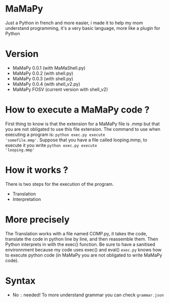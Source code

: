 # MaMaPy
Just a Python in french and more easier, i made it to help my mom understand programming, it's a very basic language, more like a plugin for Python
# Version
- MaMaPy 0.0.1 (with MaMaShell.py)
- MaMaPy 0.0.2 (with shell.py)
- MaMaPy 0.0.3 (with shell.py)
- MaMaPy 0.0.4 (with shell_v2.py)
- MaMaPy FOSV (current version with shell_v2)
# How to execute a MaMaPy code ?
First thing to know is that the extension for a MaMaPy file is .mmp but that you are not obligated to use this file extension.
The command to use when executing a program is: <code>python exec.py execute 'somefile.mmp'</code>.
Suppose that you have a file called looping.mmp, to execute it you write <code>python exec.py execute 'looping.mmp'</code>
# How it works ? 
There is two steps for the execution of the program.
- Translation
- Interpretation
# More precisely
The Translation works with a file named COMP.py, it takes the code, translate the code in python line by line, and then reassemble them.
Then Python interprets in with the exec() function.
Be sure to have a sanitised environnment because my code uses exec() and eval() <code>exec.py</code> knows how to execute python code (in MaMaPy you are not obligated to write MaMaPy code).
# Syntax
- No <code>:</code> needed! To more understand grammar you can check <code>grammar.json</code>
